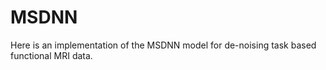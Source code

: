 # MSDNN

Here is an implementation of the MSDNN model for de-noising task based functional MRI data.
